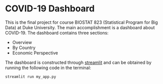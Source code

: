# COVID-19 Dashboard

This is the final project for course BIOSTAT 823 (Statistical Program for Big Data) at Duke University. The main accomplishment is a dashboard about COVID-19. The dashboard contains three sections:

- Overview
- By Country
- Economic Perspective

The dashboard is constructed through [streamlit](https://www.streamlit.io/) and can be obtained by running the following code in the terminal:

```
streamlit run my_app.py
```